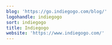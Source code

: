 ```yaml
---
blog: 'https://go.indiegogo.com/blog/'
logohandle: indiegogo
sort: indiegogo
title: Indiegogo
website: 'https://www.indiegogo.com/'
---
```

